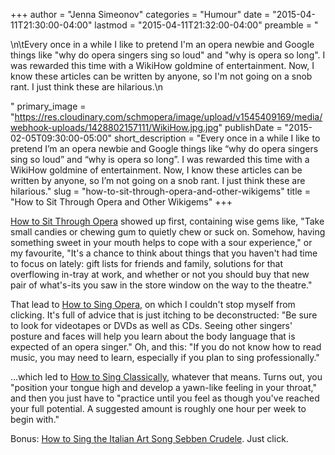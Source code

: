 +++
author = "Jenna Simeonov"
categories = "Humour"
date = "2015-04-11T21:30:00-04:00"
lastmod = "2015-04-11T21:32:00-04:00"
preamble = "<p>\n\tEvery once in a while I like to pretend I'm an opera newbie and Google things like \"why do opera singers sing so loud\" and \"why is opera so long\". I was rewarded this time with a WikiHow goldmine of entertainment. Now, I know these articles can be written by anyone, so I'm not going on a snob rant. I just think these are hilarious.\n</p>"
primary_image = "https://res.cloudinary.com/schmopera/image/upload/v1545409169/media/webhook-uploads/1428802157111/WikiHow.jpg.jpg"
publishDate = "2015-02-05T09:30:00-05:00"
short_description = "Every once in a while I like to pretend I’m an opera newbie and Google things like “why do opera singers sing so loud” and “why is opera so long”. I was rewarded this time with a WikiHow goldmine of entertainment. Now, I know these articles can be written by anyone, so I’m not going on a snob rant. I just think these are hilarious."
slug = "how-to-sit-through-opera-and-other-wikigems"
title = "How to Sit Through Opera and Other Wikigems"
+++

<p>
	<a href="http://www.wikihow.com/Sit-Through-Opera" target="_blank">How to Sit Through Opera</a> showed up first, containing wise gems like, "Take small candies or chewing gum to quietly chew or suck on. Somehow, having something sweet in your mouth helps to cope with a sour experience," or my favourite, "It's a chance to think about things that you haven't had time to focus on lately: gift lists for friends and family, solutions for that overflowing in-tray at work, and whether or not you should buy that new pair of what's-its you saw in the store window on the way to the theatre."
</p>
<p>
	That lead to <a href="http://www.wikihow.com/Sing-Opera" target="_blank">How to Sing Opera</a>, on which I couldn't stop myself from clicking. It's full of advice that is just itching to be deconstructed: "Be sure to look for videotapes or DVDs as well as CDs. Seeing other singers' posture and faces will help you learn about the body language that is expected of an opera singer." Oh, and this: "If you do not know how to read music, you may need to learn, especially if you plan to sing professionally."
</p>
<p>
	…which led to <a href="http://www.wikihow.com/Sing-Classically" target="_blank">How to Sing Classically</a>, whatever that means. Turns out, you "position your tongue high and develop a yawn-like feeling in your throat," and then you just have to "practice until you feel as though you've reached your full potential. A suggested amount is roughly one hour per week to begin with."
</p>
<p>
	Bonus: <a href="http://www.wikihow.com/Sing-the-Italian-Art-Song-Sebben-Crudele" target="_blank">How to Sing the Italian Art Song Sebben Crudele</a>. Just click.
</p>
